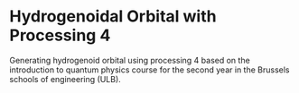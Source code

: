 # Hydrogenoidal Orbital with Processing 4

Generating hydrogenoid orbital using processing 4 based on the introduction to quantum physics course
for the second year in the Brussels schools of engineering (ULB).

